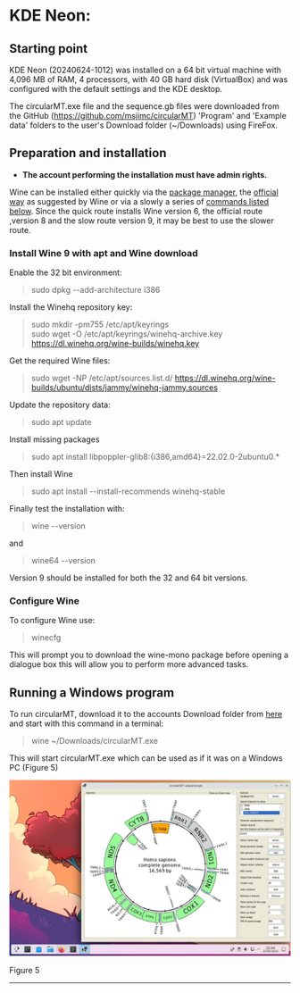 # KDE Neon:

## Starting point

KDE Neon (20240624-1012) was installed on a 64 bit virtual machine with 4,096 MB of RAM, 4 processors, with 40 GB hard disk (VirtualBox)  and was configured with the default settings and the KDE desktop. 

The circularMT.exe file and the sequence.gb files were downloaded from the GitHub (https://github.com/msjimc/circularMT) 'Program' and 'Example data' folders to the user's Download folder (~/Downloads) using FireFox.

## Preparation and installation

* **The account performing the installation must have admin rights.**

Wine can be installed either quickly via the [package manager](#quick-route), the [official way](#official-route) as suggested by Wine or via a slowly a series of [commands listed below](#install-wine-9). Since the quick route installs Wine version 6, the official route ,version 8 and the slow route version 9, it may be best to use the slower route.

### Install Wine 9 with apt and Wine download

Enable the 32 bit environment:  

> sudo dpkg --add-architecture i386

Install the Winehq repository key:  

> sudo mkdir -pm755 /etc/apt/keyrings  
> sudo wget -O /etc/apt/keyrings/winehq-archive.key https://dl.winehq.org/wine-builds/winehq.key

Get the required Wine files:

> sudo wget -NP /etc/apt/sources.list.d/ https://dl.winehq.org/wine-builds/ubuntu/dists/jammy/winehq-jammy.sources

Update the repository data:

> sudo apt update

Install missing packages

> sudo apt install libpoppler-glib8:{i386,amd64}=22.02.0-2ubuntu0.*

Then install Wine 

> sudo apt install --install-recommends winehq-stable 

Finally test the installation with:  

> wine --version

and 

> wine64 --version

Version 9 should be installed for both the 32 and 64 bit versions.

### Configure Wine

To configure Wine use:

> winecfg

This will prompt you to download the wine-mono package before opening a dialogue box this will allow you to perform more advanced tasks.

## Running a Windows program

To run circularMT, download it to the accounts Download folder from [here](https://github.com/msjimc/circularMT/Program) and start with this command in a terminal:

> wine ~/Downloads/circularMT.exe

This will start circularMT.exe which can be used as if it was on a Windows PC (Figure 5)

![Figure 5](images/kde-neon_figure1.jpg)

Figure 5

<hr />
